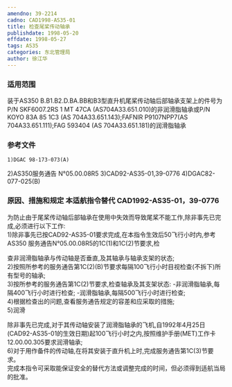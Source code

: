 ```yaml
---
amendno: 39-2214  
cadno: CAD1998-AS35-01  
title: 检查尾桨传动轴承  
publishdate: 1998-05-20  
effdate: 1998-05-27  
tags: AS35  
categories: 东北管理局  
author: 徐江华  
---
```

  
### 适用范围  
装于AS350 B.B1.B2.D.BA.BB和B3型直升机尾桨传动轴后部轴承支架上的件号为P/N SKF6007.2RS 1 MT 47CA (AS704A33.651.010)的非润滑脂轴承或P/N KOYO 83A 85 1C3 (AS 704A33.651.143);FAFNIR P9107NPP7(AS 704A33.651.111);FAG 593404 (AS 704A33.651.181)的润滑脂轴承  
  
<!--more-->  
### 参考文件  
    1)DGAC 98-173-073(A)  
2)AS350服务通告 N°05.00.08R5 3)CAD92-AS35-01,39-0776 4)DGAC82-077-025(B)  
  
### 原因、措施和规定 本适航指令替代 CAD1992-AS35-01，39-0776  
为防止由于尾桨传动轴后部轴承在使用中失效而导致尾桨不能工作,除非事先已完成,必须进行以下工作:  
 1)除非事先已按CAD92-AS35-01要求完成,在本指令生效后50飞行小时内,参考 AS350 服务通告N°05.00.08R5的1C(1)和1C(2)节要求,检  
  
查非润滑脂轴承与传动轴是否垂直,及其轴承与轴承支架的状态;  
2)按照所参考的服务通告第1C(2)(B)节要求每隔100飞行小时目视检查(不拆下)所有型号的轴承;  
3)按所参考的服务通告第1C(2)节要求,检查轴承及其支架状态:  -非润滑脂轴承,每隔400飞行小时进行检查; -润滑脂轴承,每隔500飞行小时进行检查;  
 4)根据检查出的问题,查看服务通告规定的容差和应采取的措施;  
5)润滑  
  
 除非事先已完成,对于其传动轴安装了润滑脂轴承的飞机,自1992年4月25日(CAD92-AS35-01的生效日期)起100飞行小时之内,按照维护手册(MET)工作卡12.00.00.305要求润滑轴承;  
 6)对于用作备件的传动轴,在将其安装于直升机上时,完成服务通告第1C(3)节要求。  
    完成本指令可采取能保证安全的替代方法或调整完成的时间，但必须得到适航当局的批准。  
